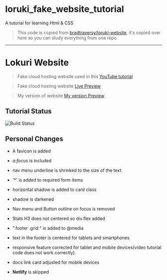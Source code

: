 # loruki_fake_website_tutorial

A tutorial for learning Html &amp; CSS

> This code is copied from [bradtraversy/loruki-website](https://github.com/bradtraversy/loruki-website), it's copied over here so you can study everything from one repo.

---

# Lokuri Website

> Fake cloud hosting website used in this [YouTube tutorial](https://www.youtube.com/watch?v=p0bGHP-PXD4)

> Fake cloud hosting website [Live Preview](https://zen-carson-c10c9f.netlify.app)

> My version of website [My version Preview](https://erkamguresen.github.io/loruki_fake_website_tutorial/)

## Tutorial Status

![Build Status](https://img.shields.io/badge/tutorial-completed-brightgreen)

<!-- ![Build Status](https://img.shields.io/badge/build-work%20in%20progress-yellowgreen) -->

<!-- ![Build Status](https://img.shields.io/badge/build-completed-brightgreen) -->

<!-- - Current progress in tutorial : **Finished** -->

## Personal Changes

- A favicon is added
- _a:focus_ is included
- nav menu underline is shrinked to the size of the text

- '\*' is added to required form items
- horizontal shadow is added to card class
- shadow is darkened
- Nav menu and Button outline on focus is removed
- Stats H3 does not centered so div.flex added
- ".footer .grid " is added to @media
- text in the footer is centered for tablets and smartphones
- responsive feature corrected for tablet and mobile devices(video tutorial code does not work correctly).
- docs link card adjusted for mobile devices

- **Netlify** is skipped
